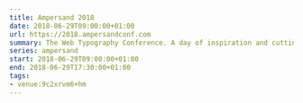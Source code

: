 ```yaml
---
title: Ampersand 2018
date: 2018-06-29T09:00:00+01:00
url: https://2018.ampersandconf.com
summary: The Web Typography Conference. A day of inspiration and cutting edge techniques from worldwide experts.
series: ampersand
start: 2018-06-29T09:00:00+01:00
end: 2018-06-29T17:30:00+01:00
tags:
- venue:9c2xrvm6+hm
---
```

